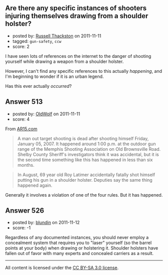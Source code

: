 ## Are there any specific instances of shooters injuring themselves drawing from a shoulder holster?

- posted by: [Russell Thackston](https://stackexchange.com/users/-1/44-russell-thackston) on 2011-11-11
- tagged: `gun-safety`, `ccw`
- score: 2

I have seen lots of references on the internet to the danger of shooting yourself while drawing a weapon from a shoulder holster. 

However, I can't find any specific references to this actually *happening*, and I'm beginning to wonder if it is an urban legend.

Has this ever actually *occurred*?


## Answer 513

- posted by: [OldWolf](https://stackexchange.com/users/-1/111-oldwolf) on 2011-11-11
- score: 4

From [AR15.com](http://www.ar15.com/forums/t_8_22/254594_Man_Shoots_Himself_At_Gun_Range____.html)

> A man out target shooting is dead after shooting himself Friday, January 05, 2007.
It happened around 1:00 p.m. at the outdoor gun range of the Memphis Shooting Association on Old Brownsville Road. Shelby County Sheriff's investigators think it was accidental, but it is the second time something like this has happened in less than six months.

>In August, 69 year old Roy Latimer accidentally fatally shot himself putting his gun in a shoulder holster. Deputies say the same thing happened again. 

Generally it involves a violation of one of the four rules. But it has happened.


## Answer 526

- posted by: [blundin](https://stackexchange.com/users/-1/236-blundin) on 2011-11-12
- score: -1

Regardless of any documented instances, you should never employ a concealment system that requires you to "laser" yourself (so the barrel points at your body) when drawing or holstering it. Shoulder holsters have fallen out of favor with many experts and concealed carriers as a result.



---

All content is licensed under the [CC BY-SA 3.0 license](https://creativecommons.org/licenses/by-sa/3.0/).

